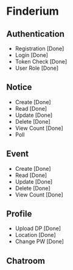 # Finderium

## Authentication

- Registration [Done]
- Login [Done]
- Token Check [Done]
- User Role [Done]

## Notice

- Create [Done]
- Read [Done]
- Update [Done]
- Delete [Done]
- View Count [Done]
- Poll

## Event

- Create [Done]
- Read [Done]
- Update [Done]
- Delete [Done]
- View Count [Done]

## Profile

- Upload DP [Done]
- Location [Done]
- Change PW [Done]

## Chatroom

